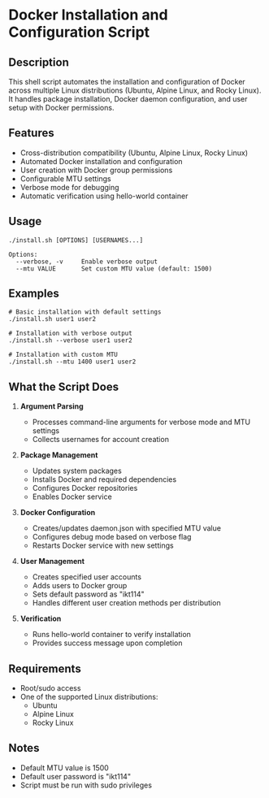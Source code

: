 # Docker Installation and Configuration Script

## Description
This shell script automates the installation and configuration of Docker across multiple Linux distributions (Ubuntu, Alpine Linux, and Rocky Linux). It handles package installation, Docker daemon configuration, and user setup with Docker permissions.

## Features
- Cross-distribution compatibility (Ubuntu, Alpine Linux, Rocky Linux)
- Automated Docker installation and configuration
- User creation with Docker group permissions
- Configurable MTU settings
- Verbose mode for debugging
- Automatic verification using hello-world container

## Usage
```
./install.sh [OPTIONS] [USERNAMES...]

Options:
  --verbose, -v     Enable verbose output
  --mtu VALUE       Set custom MTU value (default: 1500)
```

## Examples
```
# Basic installation with default settings
./install.sh user1 user2

# Installation with verbose output
./install.sh --verbose user1 user2

# Installation with custom MTU
./install.sh --mtu 1400 user1 user2
```

## What the Script Does

1. **Argument Parsing**
   - Processes command-line arguments for verbose mode and MTU settings
   - Collects usernames for account creation

2. **Package Management**
   - Updates system packages
   - Installs Docker and required dependencies
   - Configures Docker repositories
   - Enables Docker service

3. **Docker Configuration**
   - Creates/updates daemon.json with specified MTU value
   - Configures debug mode based on verbose flag
   - Restarts Docker service with new settings

4. **User Management**
   - Creates specified user accounts
   - Adds users to Docker group
   - Sets default password as "ikt114"
   - Handles different user creation methods per distribution

5. **Verification**
   - Runs hello-world container to verify installation
   - Provides success message upon completion

## Requirements
- Root/sudo access
- One of the supported Linux distributions:
  - Ubuntu
  - Alpine Linux
  - Rocky Linux

## Notes
- Default MTU value is 1500
- Default user password is "ikt114"
- Script must be run with sudo privileges
